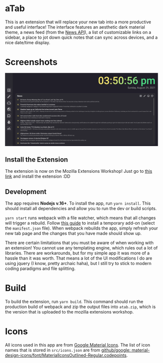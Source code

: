 # aTab

This is an extension that will replace your new tab into a more productive and useful interface! The interface features an aesthetic dark material theme, a news feed (from the [News API](https://newsapi.org/)), a list of customizable links on a sidebar, a place to jot down quick notes that can sync across devices, and a nice date/time display.

# Screenshots

![screenshot of the new tab homepage](res/home.webp)

## Install the Extension

The extension is now on the Mozilla Extensions Workshop! Just go to [this link](https://addons.mozilla.org/en-US/firefox/addon/atab/) and install the extension :DD

## Development

The app requires **Nodejs v.16+**. To install the app, run `yarn install`. This should install all dependencies and allow you to run the dev or build scripts.

`yarn start` runs webpack with a file watcher, which means that all changes will trigger a rebuild. Follow [this guide](https://extensionworkshop.com/documentation/develop/temporary-installation-in-firefox/) to install a temporary add-on (select the `manifest.json` file). When webpack rebuilds the app, simply refresh your new tab page and the changes that you have made should show up.

There are certain limitations that you must be aware of when working with an extension! You cannot use any templating engine, which rules out a lot of libraries. There are workarounds, but for my simple app it was more of a hassle than it was worth. That means a lot of the UI modifications I do are using jquery (I know, pretty archaic haha), but I still try to stick to modern coding paradigms and file splitting.

# Build

To build the extension, run `yarn build`. This command should run the production build of webpack and zip the output files into `atab.zip`, which is the version that is uploaded to the mozilla extensions workshop.

# Icons

All icons used in this app are from [Google Material Icons](https://fonts.google.com/icons). The list of icon names that is stored in `src/icons.json` are from [github/google: material-design-icons/font/MaterialIconsOutlined-Regular.codepoints](https://github.com/google/material-design-icons/blob/master/font/MaterialIconsOutlined-Regular.codepoints).
